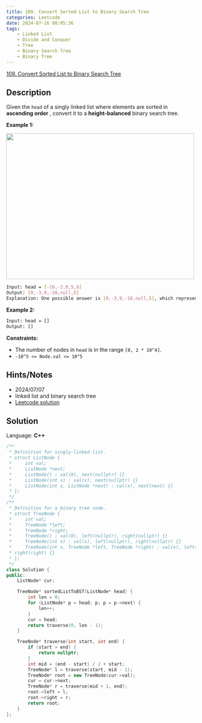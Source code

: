 ```yaml
---
title: 109. Convert Sorted List to Binary Search Tree
categories: Leetcode
date: 2024-07-16 00:05:36
tags:
    - Linked List
    - Divide and Conquer
    - Tree
    - Binary Search Tree
    - Binary Tree
---
```


[109. Convert Sorted List to Binary Search Tree](https://leetcode.com/problems/convert-sorted-list-to-binary-search-tree/description/)

## Description

Given the `head` of a singly linked list where elements are sorted in **ascending order** , convert it to a **height-balanced** binary search tree.

**Example 1:**

<img alt="" src="https://assets.leetcode.com/uploads/2020/08/17/linked.jpg" style="width: 500px; height: 388px;">

```bash
Input: head = [-10,-3,0,5,9]
Output: [0,-3,9,-10,null,5]
Explanation: One possible answer is [0,-3,9,-10,null,5], which represents the shown height balanced BST.
```

**Example 2:**

```bash
Input: head = []
Output: []
```

**Constraints:**

- The number of nodes in `head` is in the range `[0, 2 * 10^4]`.
- `-10^5 <= Node.val <= 10^5`

## Hints/Notes

- 2024/07/07
- linked list and binary search tree
- [Leetcode solution](https://leetcode.com/problems/convert-sorted-list-to-binary-search-tree/editorial/?envType=company&envId=facebook&favoriteSlug=facebook-three-months)

## Solution

Language: **C++**

```C++
/**
 * Definition for singly-linked list.
 * struct ListNode {
 *     int val;
 *     ListNode *next;
 *     ListNode() : val(0), next(nullptr) {}
 *     ListNode(int x) : val(x), next(nullptr) {}
 *     ListNode(int x, ListNode *next) : val(x), next(next) {}
 * };
 */
/**
 * Definition for a binary tree node.
 * struct TreeNode {
 *     int val;
 *     TreeNode *left;
 *     TreeNode *right;
 *     TreeNode() : val(0), left(nullptr), right(nullptr) {}
 *     TreeNode(int x) : val(x), left(nullptr), right(nullptr) {}
 *     TreeNode(int x, TreeNode *left, TreeNode *right) : val(x), left(left),
 * right(right) {}
 * };
 */
class Solution {
public:
    ListNode* cur;

    TreeNode* sortedListToBST(ListNode* head) {
        int len = 0;
        for (ListNode* p = head; p; p = p->next) {
            len++;
        }
        cur = head;
        return traverse(0, len - 1);
    }

    TreeNode* traverse(int start, int end) {
        if (start > end) {
            return nullptr;
        }
        int mid = (end - start) / 2 + start;
        TreeNode* l = traverse(start, mid - 1);
        TreeNode* root = new TreeNode(cur->val);
        cur = cur->next;
        TreeNode* r = traverse(mid + 1, end);
        root->left = l;
        root->right = r;
        return root;
    }
};
```
